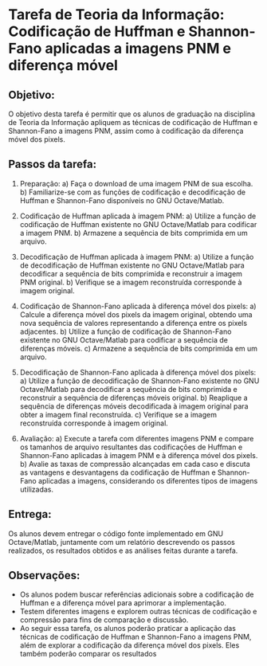 # Tarefa de Teoria da Informação: Codificação de Huffman e Shannon-Fano aplicadas a imagens PNM e diferença móvel

## Objetivo:
O objetivo desta tarefa é permitir que os alunos de graduação na disciplina de Teoria da Informação apliquem as técnicas de codificação de Huffman e Shannon-Fano a imagens PNM, assim como à codificação da diferença móvel dos pixels.

## Passos da tarefa:

1. Preparação:
   a) Faça o download de uma imagem PNM de sua escolha.
   b) Familiarize-se com as funções de codificação e decodificação de Huffman e Shannon-Fano disponíveis no GNU Octave/Matlab.

2. Codificação de Huffman aplicada à imagem PNM:
   a) Utilize a função de codificação de Huffman existente no GNU Octave/Matlab para codificar a imagem PNM.
   b) Armazene a sequência de bits comprimida em um arquivo.

3. Decodificação de Huffman aplicada à imagem PNM:
   a) Utilize a função de decodificação de Huffman existente no GNU Octave/Matlab para decodificar a sequência de bits comprimida e reconstruir a imagem PNM original.
   b) Verifique se a imagem reconstruída corresponde à imagem original.

4. Codificação de Shannon-Fano aplicada à diferença móvel dos pixels:
   a) Calcule a diferença móvel dos pixels da imagem original, obtendo uma nova sequência de valores representando a diferença entre os pixels adjacentes.
   b) Utilize a função de codificação de Shannon-Fano existente no GNU Octave/Matlab para codificar a sequência de diferenças móveis.
   c) Armazene a sequência de bits comprimida em um arquivo.

5. Decodificação de Shannon-Fano aplicada à diferença móvel dos pixels:
   a) Utilize a função de decodificação de Shannon-Fano existente no GNU Octave/Matlab para decodificar a sequência de bits comprimida e reconstruir a sequência de diferenças móveis original.
   b) Reaplique a sequência de diferenças móveis decodificada à imagem original para obter a imagem final reconstruída.
   c) Verifique se a imagem reconstruída corresponde à imagem original.

6. Avaliação:
   a) Execute a tarefa com diferentes imagens PNM e compare os tamanhos de arquivo resultantes das codificações de Huffman e Shannon-Fano aplicadas à imagem PNM e à diferença móvel dos pixels.
   b) Avalie as taxas de compressão alcançadas em cada caso e discuta as vantagens e desvantagens da codificação de Huffman e Shannon-Fano aplicadas a imagens, considerando os diferentes tipos de imagens utilizadas.

## Entrega:
Os alunos devem entregar o código fonte implementado em GNU Octave/Matlab, juntamente com um relatório descrevendo os passos realizados, os resultados obtidos e as análises feitas durante a tarefa.

## Observações:
- Os alunos podem buscar referências adicionais sobre a codificação de Huffman e a diferença móvel para aprimorar a implementação.
- Testem diferentes imagens e explorem outras técnicas de codificação e compressão para fins de comparação e discussão.
- Ao seguir essa tarefa, os alunos poderão praticar a aplicação das técnicas de codificação de Huffman e Shannon-Fano a imagens PNM, além de explorar a codificação da diferença móvel dos pixels. Eles também poderão comparar os resultados
